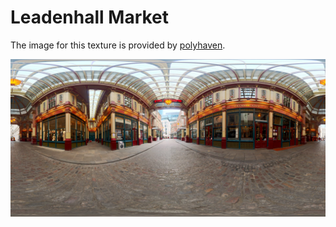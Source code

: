 # Leadenhall Market

The image for this texture is provided by [polyhaven](https://polyhaven.com/a/leadenhall_market).

![image info](./leadenhall_market.png)